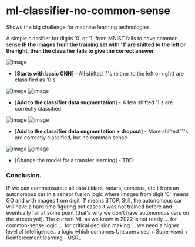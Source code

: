 # ml-classifier-no-common-sense

Shows the big challenge for machine learning technologies

A simple classifier for digits '0' or '1' from MNIST fails to have common sense **IF the images from the training set with '1' are shifted to the left or the right, then the classifier fails to give the correct answer** 

![image](https://user-images.githubusercontent.com/94204361/176938626-9458d2f9-81e1-4759-a068-60d5abd6112d.png)


- [**Starts with basic CNN**] - All shifted '1's (either to the left or right) are classified as '0's

![image](https://user-images.githubusercontent.com/94204361/176938776-dc5457a7-0eb0-4391-9634-4f9872946f34.png)
![image](https://user-images.githubusercontent.com/94204361/176938887-92827352-f025-4fd3-ac8a-d5aa08166832.png)



- [**Add to the classifier data sugmentation**] - A few shifted '1's are correctly classified

![image](https://user-images.githubusercontent.com/94204361/176939029-d5ccb48a-e5ff-4261-b48d-5a29a6bfba32.png)
![image](https://user-images.githubusercontent.com/94204361/176939142-01f73cdc-71a8-48e8-afc9-c214baa1d74e.png)

- [**Add to the classifier data sugmentation + dropout**] - More shifted '1's are correctly classified, but no common sense

![image](https://user-images.githubusercontent.com/94204361/176939435-4e85a2c8-ee0f-46d0-a270-38669d1e9397.png)
![image](https://user-images.githubusercontent.com/94204361/176939471-1b1827f8-d211-41bf-a597-6463c4ccc45a.png)

- [Change the model for a transfer learning] - TBD

### Conclusion.

IF we can commensurate all data (lidars, radars, cameras, etc.)  from an autonomous car in a sensor fusion logic where images from digit '0' means GO and with images from digit '1' means STOP. Still, the autonomous car will  have a hard time figuring out cases it was not trained before and eventually fail at some point (that's why we don't have autonomous cars on the streets yet). The current ML as we know in 2022 is not ready ... for common-sense logic ... for critical decision making ... we need a higher level of intelligence.. a logic which combines Unsupervised + Supervised + Reinforcement learning - USRL

